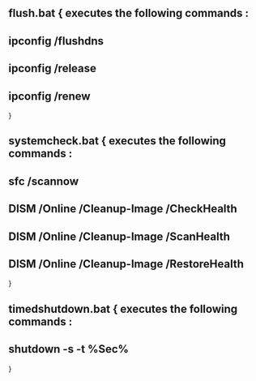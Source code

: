flush.bat 
{
executes the following commands :
--------------------
ipconfig /flushdns
--------------------
ipconfig /release
--------------------
ipconfig /renew
--------------------
}

systemcheck.bat
{
executes the following commands :
--------------------
sfc /scannow
--------------------
DISM /Online /Cleanup-Image /CheckHealth
--------------------
DISM /Online /Cleanup-Image /ScanHealth
--------------------
DISM /Online /Cleanup-Image /RestoreHealth
--------------------
}

timedshutdown.bat
{
executes the following commands :
--------------------
shutdown -s -t %Sec%
--------------------
}
